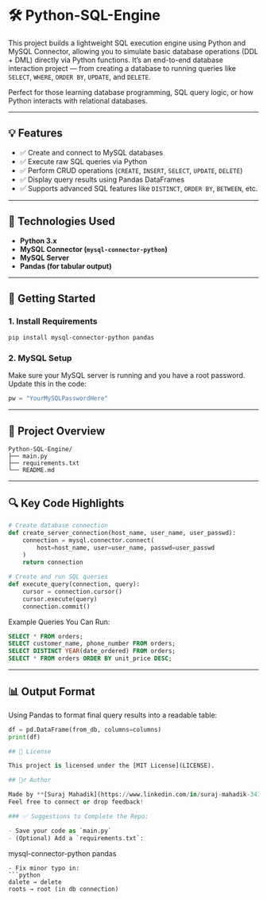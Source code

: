 # 🛠️ Python-SQL-Engine

This project builds a lightweight SQL execution engine using Python and MySQL Connector, allowing you to simulate basic database operations (DDL + DML) directly via Python functions. It’s an end-to-end database interaction project — from creating a database to running queries like `SELECT`, `WHERE`, `ORDER BY`, `UPDATE`, and `DELETE`.

Perfect for those learning database programming, SQL query logic, or how Python interacts with relational databases.

---

## 💡 Features

- ✅ Create and connect to MySQL databases
- ✅ Execute raw SQL queries via Python
- ✅ Perform CRUD operations (`CREATE`, `INSERT`, `SELECT`, `UPDATE`, `DELETE`)
- ✅ Display query results using Pandas DataFrames
- ✅ Supports advanced SQL features like `DISTINCT`, `ORDER BY`, `BETWEEN`, etc.

---

## 🧱 Technologies Used

- **Python 3.x**
- **MySQL Connector (`mysql-connector-python`)**
- **MySQL Server**
- **Pandas (for tabular output)**

---

## 🚀 Getting Started

### 1. Install Requirements

```bash
pip install mysql-connector-python pandas
````

### 2. MySQL Setup

Make sure your MySQL server is running and you have a root password. Update this in the code:

```python
pw = "YourMySQLPasswordHere"
```

---

## 📁 Project Overview

```
Python-SQL-Engine/
├── main.py           
├── requirements.txt  
└── README.md         
```

---

## 🔍 Key Code Highlights

```python
# Create database connection
def create_server_connection(host_name, user_name, user_passwd):
    connection = mysql.connector.connect(
        host=host_name, user=user_name, passwd=user_passwd
    )
    return connection

# Create and run SQL queries
def execute_query(connection, query):
    cursor = connection.cursor()
    cursor.execute(query)
    connection.commit()
```

Example Queries You Can Run:

```sql
SELECT * FROM orders;
SELECT customer_name, phone_number FROM orders;
SELECT DISTINCT YEAR(date_ordered) FROM orders;
SELECT * FROM orders ORDER BY unit_price DESC;
```

---

## 📊 Output Format

Using Pandas to format final query results into a readable table:

```python
df = pd.DataFrame(from_db, columns=columns)
print(df)

## 📜 License

This project is licensed under the [MIT License](LICENSE).

## 🙋‍♂️ Author

Made by **[Suraj Mahadik](https://www.linkedin.com/in/suraj-mahadik-341b91315/)**
Feel free to connect or drop feedback!

### ✅ Suggestions to Complete the Repo:

- Save your code as `main.py`  
- (Optional) Add a `requirements.txt`:
```

mysql-connector-python
pandas

````
- Fix minor typo in:
```python
dalete → delete
roots → root (in db connection)
